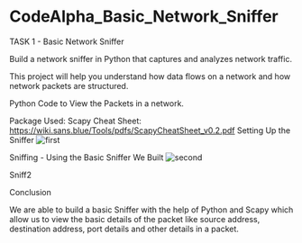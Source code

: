 # CodeAlpha_Basic_Network_Sniffer
TASK 1 - Basic Network Sniffer

Build a network sniffer in Python that captures and analyzes network traffic.

This project will help you understand how data flows on a network and how network packets are structured.

Python Code to View the Packets in a network.

Package Used: Scapy Cheat Sheet: https://wiki.sans.blue/Tools/pdfs/ScapyCheatSheet_v0.2.pdf Setting Up the Sniffer 
![first](https://github.com/user-attachments/assets/f46bb664-fa06-4714-b778-e1c8ab69e9dd)


Sniffing - Using the Basic Sniffer We Built
![second](https://github.com/user-attachments/assets/7c24c3dd-86bf-4c3a-94e1-b015c9842203)


Sniff2

Conclusion

We are able to build a basic Sniffer with the help of Python and Scapy which allow us to view the basic details of the packet like source address, destination address, port details and other details in a packet.
